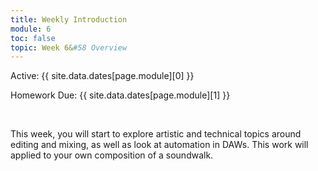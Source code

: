 ```yaml
---
title: Weekly Introduction
module: 6
toc: false
topic: Week 6&#58 Overview
---
```



Active: {{ site.data.dates[page.module][0] }}

Homework Due: {{ site.data.dates[page.module][1] }}


<br />

<!-- <div class="embed-responsive embed-responsive-16by9"><iframe class="embed-responsive-item" src="https://www.youtube.com/embed/GGX5lm2me0A" frameborder="0" allowfullscreen></iframe></div> -->


This week, you will start to explore artistic and technical topics around editing and mixing, as well as look at automation in DAWs. This work will applied to your own composition of a soundwalk.
